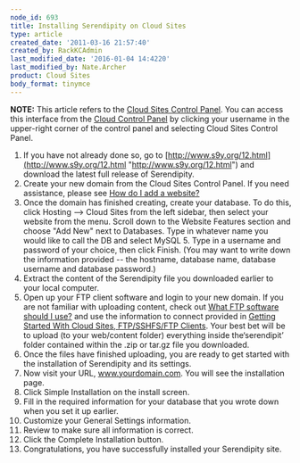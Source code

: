 ```yaml
---
node_id: 693
title: Installing Serendipity on Cloud Sites
type: article
created_date: '2011-03-16 21:57:40'
created_by: RackKCAdmin
last_modified_date: '2016-01-04 14:4220'
last_modified_by: Nate.Archer
product: Cloud Sites
body_format: tinymce
---
```


**NOTE:** This article refers to the [Cloud Sites Control
Panel](https://manage.rackspacecloud.com/). You can access this
interface from the [Cloud Control Panel](https://mycloud.rackspace.com/)
by clicking your username in the upper-right corner of the control panel
and selecting Cloud Sites Control Panel.

1.  If you have not already done so, go to
    [http://www.s9y.org/12.html](http://www.s9y.org/12.html "http://www.s9y.org/12.html")
    and download the latest full release of Serendipity.
2.  Create your new domain from the Cloud Sites Control Panel. If you
    need assistance, please see [How do I add a
    website?](http://www.rackspace.com/knowledge_center/article/getting-started-with-cloud-sites-how-to-add-a-new-website)
3.  Once the domain has finished creating, create your database. To do
    this, click Hosting --\> Cloud Sites from the left sidebar, then
    select your website from the menu. Scroll down to the Website
    Features section and choose "Add New" next to Databases. Type in
    whatever name you would like to call the DB and select MySQL 5. Type
    in a username and password of your choice, then click Finish. (You
    may want to write down the information provided -- the hostname,
    database name, database username and database password.)
4.  Extract the content of the Serendipity file you downloaded earlier
    to your local computer.
5.  Open up your FTP client software and login to your new domain. If
    you are not familiar with uploading content, check out [What FTP
    software should I
    use?](/knowledge_center/index.php/What_FTP_software_should_I_use%3F "What FTP software should I use?")
    and use the information to connect provided in [Getting Started With
    Cloud Sites, FTP/SSHFS/FTP
    Clients](http://www.rackspace.com/knowledge_center/article/getting-started-with-cloud-sites-ftpsshfsftp-clients).
    Your best bet will be to upload (to your web/content folder)
    everything inside the&lsquo;serendipit&rsquo; folder contained within the .zip
    or tar.gz file you downloaded.
6.  Once the files have finished uploading, you are ready to get started
    with the installation of Serendipity and its settings.
7.  Now visit your URL, www.yourdomain.com. You will see the
    installation page.
8.  Click Simple Installation on the install screen.
9.  Fill in the required information for your database that you wrote
    down when you set it up earlier.
10. Customize your General Settings information.
11. Review to make sure all information is correct.
12. Click the Complete Installation button.
13. Congratulations, you have successfully installed your Serendipity
    site.


